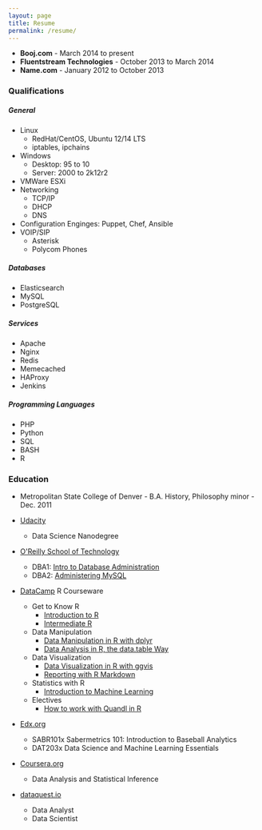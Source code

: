 ```yaml
---
layout: page
title: Resume
permalink: /resume/
---
```

* **Booj.com** - March 2014 to present
* **Fluentstream Technologies** - October 2013 to March 2014
* **Name.com** - January 2012 to October 2013

### Qualifications

##### General
* Linux
  * RedHat/CentOS, Ubuntu 12/14 LTS
  * iptables, ipchains
* Windows
  * Desktop: 95 to 10
  * Server: 2000 to 2k12r2
* VMWare ESXi
* Networking
  * TCP/IP
  * DHCP
  * DNS
* Configuration Enginges: Puppet, Chef, Ansible
* VOIP/SIP
  * Asterisk
  * Polycom Phones

##### Databases
* Elasticsearch
* MySQL
* PostgreSQL

##### Services
* Apache
* Nginx
* Redis
* Memecached
* HAProxy
* Jenkins

##### Programming Languages
* PHP
* Python
* SQL
* BASH
* R

### Education
* Metropolitan State College of Denver - B.A. History, Philosophy minor - Dec. 2011

* [Udacity](https://www.udacity.com/)
  * Data Science Nanodegree
* [O'Reilly School of Technology](https://oreillyschool.com/)
  * DBA1: [Intro to Database Administration](/ost/dba1introtodatabaseadministration.pdf)
  * DBA2: [Administering MySQL](/ost/dba2administeringmysql.pdf)
* [DataCamp](https://www.datacamp.com/) R Courseware
  * Get to Know R
    * [Introduction to R](/mooc/introductiontor.pdf)
    * [Intermediate R](/mooc/intermediater.pdf)
  * Data Manipulation
    * [Data Manipulation in R with dplyr](/mooc/datamanipulationinrwithdiplyr.pdf)
    * [Data Analysis in R, the data.table Way](/mooc/dataanalysisinrthedatatableway.pdf)
  * Data Visualization
    * [Data Visualization in R with ggvis](/mooc/datavisualizationinrwithggvis.pdf)
    * [Reporting with R Markdown](/mooc/reportingwithrmarkdown.pdf)
  * Statistics with R
    * [Introduction to Machine Learning](/mooc/introductiontomachinelearning.pdf)
  * Electives
    * [How to work with Quandl in R](/mooc/howtoworkwithquandlinr.pdf)
* [Edx.org](https://www.edx.org/)
  * SABR101x Sabermetrics 101: Introduction to Baseball Analytics
  * DAT203x Data Science and Machine Learning Essentials
* [Coursera.org](https://www.coursera.org/) 
  * Data Analysis and Statistical Inference
* [dataquest.io](https://www.dataquest.io/)
  * Data Analyst
  * Data Scientist